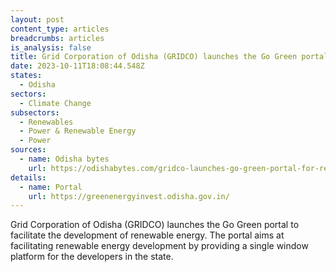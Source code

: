 ```yaml
---
layout: post
content_type: articles
breadcrumbs: articles
is_analysis: false
title: Grid Corporation of Odisha (GRIDCO) launches the Go Green portal
date: 2023-10-11T18:08:44.548Z
states:
  - Odisha
sectors:
  - Climate Change
subsectors:
  - Renewables
  - Power & Renewable Energy
  - Power
sources:
  - name: Odisha bytes
    url: https://odishabytes.com/gridco-launches-go-green-portal-for-renewable-energy-projects-in-odisha/
details:
  - name: Portal
    url: https://greenenergyinvest.odisha.gov.in/
---
```

Grid Corporation of Odisha (GRIDCO) launches the Go Green portal to facilitate the development of renewable energy. The portal aims at facilitating renewable energy development by providing a single window platform for the developers in the state.